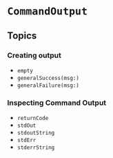 # ``CommandOutput``

## Topics

### Creating output

- ``empty``
- ``generalSuccess(msg:)``
- ``generalFailure(msg:)``

### Inspecting Command Output

- ``returnCode``
- ``stdOut``
- ``stdoutString``
- ``stdErr``
- ``stderrString``
